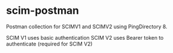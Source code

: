 # scim-postman
Postman collection for SCIMV1 and SCIMV2 using PingDirectory 8.


SCIM V1 uses basic authentication
SCIM V2 uses Bearer token to authenticate (required for SCIM V2)
